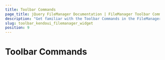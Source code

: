 ```yaml
---
title: Toolbar Commands
page_title: jQuery FileManager Documentation | FileManager Toolbar Commands | Kendo UI
description: "Get familiar with the Toolbar Commands in the FileManager and how you can use them."
slug: toolbar_kendoui_filemanager_widget
position: 9
---
```


# Toolbar Commands
